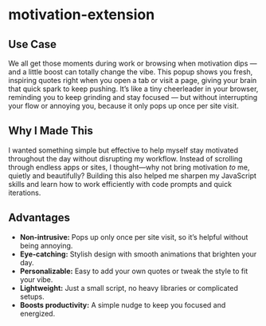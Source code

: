 # motivation-extension
## Use Case

We all get those moments during work or browsing when motivation dips — and a little boost can totally change the vibe. This popup shows you fresh, inspiring quotes right when you open a tab or visit a page, giving your brain that quick spark to keep pushing. It’s like a tiny cheerleader in your browser, reminding you to keep grinding and stay focused — but without interrupting your flow or annoying you, because it only pops up once per site visit.

## Why I Made This

I wanted something simple but effective to help myself stay motivated throughout the day without disrupting my workflow. Instead of scrolling through endless apps or sites, I thought—why not bring motivation *to* me, quietly and beautifully? Building this also helped me sharpen my JavaScript skills and learn how to work efficiently with code prompts and quick iterations.

## Advantages

- **Non-intrusive:** Pops up only once per site visit, so it’s helpful without being annoying.  
- **Eye-catching:** Stylish design with smooth animations that brighten your day.  
- **Personalizable:** Easy to add your own quotes or tweak the style to fit your vibe.  
- **Lightweight:** Just a small script, no heavy libraries or complicated setups.  
- **Boosts productivity:** A simple nudge to keep you focused and energized.
